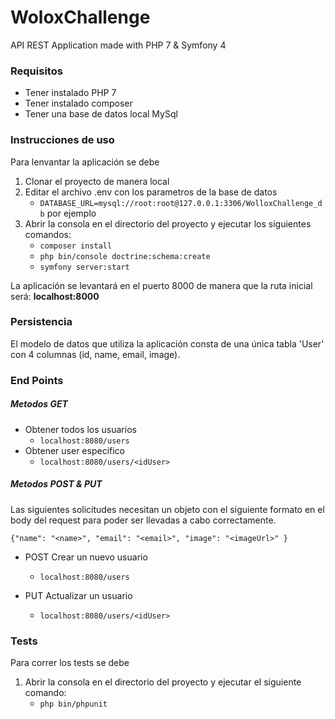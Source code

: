 # WoloxChallenge

API REST Application made with PHP 7 & Symfony 4

### Requisitos
- Tener instalado PHP 7
- Tener instalado composer
- Tener una base de datos local MySql

### Instrucciones de uso
Para lenvantar la aplicación se debe

1. Clonar el proyecto de manera local
2. Editar el archivo .env con los parametros de la base de datos
   - `DATABASE_URL=mysql://root:root@127.0.0.1:3306/WolloxChallenge_db` por ejemplo
3. Abrir la consola en el directorio del proyecto y ejecutar los siguientes comandos:
   - `composer install`
   - `php bin/console doctrine:schema:create`
   - `symfony server:start`

La aplicación se levantará en el puerto 8000 de manera que la ruta inicial será: **localhost:8000**

### Persistencia
El modelo de datos que utiliza la aplicación consta de una única tabla 'User' con 4 columnas (id, name, email, image).

### End Points
##### Metodos GET
- Obtener todos los usuarios
  - `localhost:8080/users`
- Obtener user especifico
  - `localhost:8080/users/<idUser>`
    
##### Metodos POST & PUT
Las siguientes solicitudes necesitan un objeto con el siguiente formato en el body del request para poder ser llevadas a cabo correctamente.

`{"name": "<name>",
  "email": "<email>",
  "image": "<imageUrl>"
}`

- POST Crear un nuevo usuario
    - `localhost:8080/users`
    
- PUT Actualizar un usuario
    - `localhost:8080/users/<idUser>`

### Tests
Para correr los tests se debe

1. Abrir la consola en el directorio del proyecto y ejecutar el siguiente comando:
   - `php bin/phpunit`
